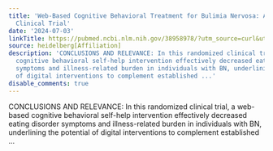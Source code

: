 ```yaml
---
title: 'Web-Based Cognitive Behavioral Treatment for Bulimia Nervosa: A Randomized
  Clinical Trial'
date: '2024-07-03'
linkTitle: https://pubmed.ncbi.nlm.nih.gov/38958978/?utm_source=curl&utm_medium=rss&utm_campaign=pubmed-2&utm_content=1FakS-2QOkCT8HsMOQP1bCRQ4YzyumYOmxmF0moLsQ3dFB1E9V&fc=20220326224207&ff=20240704182753&v=2.18.0.post9+e462414
source: heidelberg[Affiliation]
description: 'CONCLUSIONS AND RELEVANCE: In this randomized clinical trial, a web-based
  cognitive behavioral self-help intervention effectively decreased eating disorder
  symptoms and illness-related burden in individuals with BN, underlining the potential
  of digital interventions to complement established ...'
disable_comments: true
---
```

CONCLUSIONS AND RELEVANCE: In this randomized clinical trial, a web-based cognitive behavioral self-help intervention effectively decreased eating disorder symptoms and illness-related burden in individuals with BN, underlining the potential of digital interventions to complement established ...